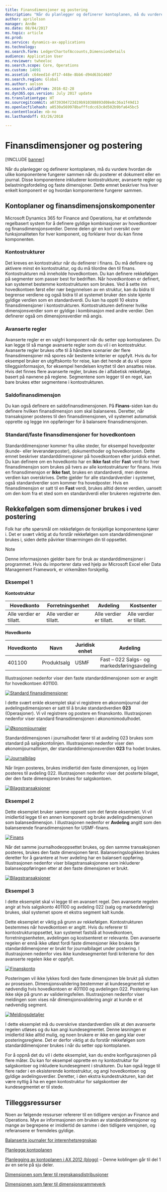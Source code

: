 ```yaml
---
title: Finansdimensjoner og postering
description: "Når du planlegger og definerer kontoplanen, må du vurdere hvordan de ulike komponentene fungerer sammen når du posterer et dokument eller en journal. Disse komponentene inkluderer kontostrukturer, avanserte regler og belastningsfordeling og faste dimensjoner. Dette emnet beskriver hva hver enkelt komponent er og hvordan komponentene fungerer sammen."
author: aprilolson
manager: AnnBe
ms.date: 08/04/2017
ms.topic: article
ms.prod: 
ms.service: dynamics-ax-applications
ms.technology: 
ms.search.form: LedgerChartofAccounts,DimensionDetails
audience: Application User
ms.reviewer: twheeloc
ms.search.scope: Core, Operations
ms.custom: 14091
ms.assetid: c64eed1d-df17-448e-8bb6-d94d63b14607
ms.search.region: Global
ms.author: aolson
ms.search.validFrom: 2016-02-28
ms.dyn365.ops.version: July 2017 update
ms.translationtype: HT
ms.sourcegitcommit: a0739304723d19b910388893d08e8c36a1f49d13
ms.openlocfilehash: a0530a569978bafffcdcc63c8d502b9bfa645bc5
ms.contentlocale: nb-no
ms.lasthandoff: 03/26/2018

---
```


# <a name="financial-dimensions-and-posting"></a>Finansdimensjoner og postering 

[!INCLUDE [banner](../includes/banner.md)]

Når du planlegger og definerer kontoplanen, må du vurdere hvordan de ulike komponentene fungerer sammen når du posterer et dokument eller en journal. Disse komponentene inkluderer kontostrukturer, avanserte regler og belastningsfordeling og faste dimensjoner. Dette emnet beskriver hva hver enkelt komponent er og hvordan komponentene fungerer sammen.

## <a name="chart-of-accounts-and-financial-dimension-components"></a>Kontoplaner og finansdimensjonskomponenter

Microsoft Dynamics 365 for Finance and Operations, har et omfattende regelbasert system for å definere gyldige kombinasjoner av hovedkontoer og finansdimensjonsverdier. Denne delen gir en kort oversikt over funksjonaliteten for hver komponent, og forklarer hvor du kan finne komponenten.

### <a name="account-structures"></a>Kontostrukturer

Det kreves en kontostruktur når du definerer i finans. Du må definere og aktivere minst én kontostruktur, og du må tilordne den til finans. Kontostrukturen må inneholde hovedkontoen. Du kan definere rekkefølgen på segmenter som passer best for bedriften. Når hovedkontoen er definert, kan systemet bestemme kontostrukturen som brukes. Ved å sette inn hovedkontoen først eller nær begynnelsen av en struktur, kan du bidra til begrense verdiene og også bidra til at systemet bruker den siste kjente gyldige verdien som en standardverdi. Du kan ha opptil 10 ekstra finansdimensjoner i kontostrukturen. Kontostrukturen definerer hvilke dimensjonsverdier som er gyldige i kombinasjon med andre verdier. Den definerer også om dimensjonsverdier må angis.

### <a name="advanced-rules"></a>Avanserte regler

Avanserte regler er en valgfri komponent når du setter opp kontoplanen. Du kan legge til så mange avanserte regler som du vil i en kontostruktur. Avanserte regler brukes ofte til å håndtere scenarier der flere finansdimensjoner må spores når bestemte kriterier er oppfylt. Hvis du for eksempel bruker en utgiftskonto for reise, kan det hende at du vil spore tilleggsinformasjon, for eksempel hendelsen knyttet til den ansattes reise. Hvis det finnes flere avanserte regler, brukes de i alfabetisk rekkefølge, basert på navnene på reglene. Segmentene som legger til en regel, kan bare brukes etter segmentene i kontostrukturen.

### <a name="balancing-dimension"></a>Saldofinansdimensjon

Du kan også definere en saldofinansdimensjonen. På **Finans**-siden kan du definere hvilken finansdimensjon som skal balanseres. Deretter, når transaksjoner posteres til den finansdimensjonen, vil systemet automatisk opprette og legge inn oppføringer for å balansere finansdimensjonen.

### <a name="defaultfixed-financial-dimensions-on-the-main-account"></a>Standard/faste finansdimensjoner for hovedkontoen

Standarddimensjoner kommer fra ulike steder, for eksempel hovedposter (kunde- eller leverandørposter), dokumenthoder og hovedkontoen. Dette emnet beskriver standarddimensjoner på hovedkontoen etter juridisk enhet. Du kan definere om en hovedkonto har en **Ikke fast** eller **Fast** verdi for hver finansdimensjon som brukes på tvers av alle kontostrukturer for finans. Hvis en finansdimensjon er **Ikke fast**, brukes en standardverdi, men denne verdien kan overskrives. Dette gjelder for alle standardverdier i systemet, også standardverdier som kommer fra hovedposter. Hvis en finansdimensjon er satt til en **Fast** verdi, brukes alltid denne verdien, uansett om den kom fra et sted som en standardverdi eller brukeren registrerte den.

## <a name="order-in-which-default-dimensions-are-applied-during-posting"></a>Rekkefølgen som dimensjoner brukes i ved postering

Folk har ofte spørsmål om rekkefølgen de forskjellige komponentene kjører i. Det er svært viktig at du forstår rekkefølgen som standarddimensjoner brukes i, siden dette påvirker tilnærmingen din til oppsettet.

> [!NOTE]
> Denne informasjonen gjelder bare for bruk av standarddimensjoner i programmet. Hvis du importerer data ved hjelp av Microsoft Excel eller Data Management Framework, er virkemåten forskjellig.

### <a name="example-1"></a>Eksempel 1

**Kontostruktur**

| Hovedkonto            | Forretningsenhet           | Avdeling              | Kostsenter             |
|-------------------------|-------------------------|-------------------------|-------------------------|
| Alle verdier er tillatt. | Alle verdier er tillatt. | Alle verdier er tillatt. | Alle verdier er tillatt. |

**Hovedkonto**

| Hovedkonto | Navn          | Juridisk enhet | Avdeling                                 |
|--------------|---------------|--------------|--------------------------------------------|
| 401100       | Produktsalg | USMF         | Fast – 022 Salgs- og markedsføringsavdeling |

Illustrasjonen nedenfor viser den faste standarddimensjonen som er angitt for hovedkontoen 401100.

[![Standard finansdimensjoner](./media/default-dimensions.png)](./media/default-dimensions.png)

I dette svært enkle eksemplet skal vi registrere en økonomijournal der avdelingsdimensjonen er satt til å bruke standardverdien **023** (Operasjoner). Vi vil registrere og postere en finanskonto. Illustrasjonen nedenfor viser standard finansdimensjonen i økonomimodulhodet.

[![Økonomijournaler](./media/general-journal.png)](./media/general-journal.png)

Standarddimensjonen i journalhodet fører til at avdeling 023 brukes som standard på salgskontolinjen. Illustrasjonen nedenfor viser den økonomijournallinjen, der standarddimensjonsverdien **023** fra hodet brukes.

[![Journalbilag](./media/journal-voucher.png)](./media/journal-voucher.png)

Når linjen posteres, brukes imidlertid den faste dimensjonen, og linjen posteres til avdeling 022. Illustrasjonen nedenfor viser det posterte bilaget, der den faste dimensjonen brukes for salgskontoen.

[![Bilagstransaksjoner](./media/voucher-transactions.png)](./media/voucher-transactions.png)

### <a name="example-2"></a>Eksempel 2

Dette eksemplet bruker samme oppsett som det første eksemplet. Vi vil imidlertid legge til en annen komponent og bruke avdelingsdimensjonen som balansedimensjon. I illustrasjonen nedenfor er **Avdeling** angitt som den balanserende finansdimensjonen for USMF-finans.

[![Finans](./media/ledger.png)](./media/ledger.png)

Når det samme journalhodeoppsettet brukes, og den samme transaksjonen posteres, brukes den faste dimensjonen først. Balanseringslogikken brukes deretter for å garantere at hver avdeling har en balansert oppføring. Illustrasjonen nedenfor viser bilagstransaksjonene som inkluderer balanseoppføringen etter at den faste dimensjonen er brukt.

[![Bilagstransaksjoner](./media/voucher-transactions2.png)](./media/voucher-transactions2.png)

### <a name="example-3"></a>Eksempel 3

I dette eksemplet skal vi legge til en avansert regel. Den avanserte regelen angir at hvis salgskonto 401100 og avdeling 022 (salg og markedsføring) brukes, skal systemet spore et ekstra segment kalt kunde.

Dette eksemplet er viktig på grunn av rekkefølgen. Kontostrukturen bestemmes når hovedkontoen er angitt. Hvis du refererer til kontostrukturoppsettet, kan systemet fastslå at hovedkontoen, forretningsenheten, avdelingen og kostsenteret er relevante. Den avanserte regelen er ennå ikke utløst fordi faste dimensjoner ikke brukes før standarddimensjoner er brukt for journalbilaget under postering. I illustrasjonen nedenfor vies ikke kundesegmentet fordi kriteriene for den avanserte regelen ikke er oppfylt.

[![Finanskonto](./media/drop-down.png)](./media/drop-down.png)

Posteringen vil ikke lykkes fordi den faste dimensjonen ble brukt på slutten av prosessen. Dimensjonsvalidering bestemmer at kundesegmentet er nødvendig hvis hovedkontoen er 401100 og avdelingen 022. Postering kan ikke skje på grunn av valideringsfeilen. Illustrasjonen nedenfor viser meldingen som vises når dimensjonsvalidering angir at kunde er et nødvendig segment.

[![Meldingsdetaljer](./media/message.png)](./media/message.png)

I dette eksemplet må du overskrive standardverdien slik at den avanserte regelen utløses og du kan angi kundesegmentet. Denne løsningen er imidlertid ikke alltid mulig, og noen brukere er ikke en gang klar over posteringsreglene. Det er derfor viktig at du forstår rekkefølgen som standarddimensjoner brukes i når du setter opp kontoplanen.

For å oppnå det du vil i dette eksemplet, kan du endre konfigurasjonen på flere måter. Du kan for eksempel opprette en ny kontostruktur for salgskontoer og inkludere kundesegment i strukturen. Du kan også legge til flere rader i en eksisterende kontostruktur, og angi hovedkontoen og gyldige avdelingsverdier. Deretter, i den ekstra kundestrukturen, kan det være nyttig å ha en egen kontostruktur for salgskontoer der kundesegmentet er til stede.

## <a name="additional-resources"></a>Tilleggsressurser 

Noen av følgende ressurser refererer til en tidligere versjon av Finance and Operations. Mye av informasjonen om bruken av standarddimensjoner og mange av begrepene er imidlertid de samme i den tidligere versjonen, og referansene er fremdeles gyldige.

[Balanserte journaler for interenhetsregnskap](example-balanced-journals-interunit-accounting.md)

[Planlegge kontoplanen](plan-chart-of-accounts.md) 

[Planlegging av kontoplanen i AX 2012 (blogg)](https://blogs.msdn.microsoft.com/axsa/2014/06/12/planning-your-chart-of-accounts-in-ax-2012-part-1-of-7/) – Denne koblingen går til del 1 av en serie på sju deler.

[Dimensjonen som fører til regnskapsdistribusjoner](https://blogs.msdn.microsoft.com/ax_gfm_framework_team_blog/2013/12/16/dimension-defaulting-in-accounting-distributions-part-1-introduction/)

[Dimensjonen som fører til dimensjonsrammeverk](https://blogs.msdn.microsoft.com/ax_gfm_framework_team_blog/2014/09/)

